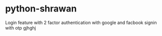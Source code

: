 # python-shrawan

Login feature
with 2 factor authentication with google and facbook signin 
with otp gjhghj
